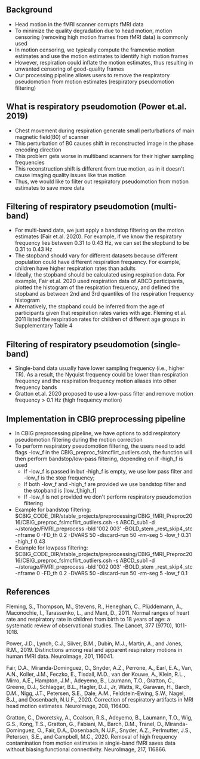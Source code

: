 ## Background
* Head motion in the fMRI scanner corrupts fMRI data
* To minimize the quality degradation due to head motion, motion censoring (removing high motion frames from fMRI data) is commonly used
* In motion censoring, we typically compute the framewise motion estimates and use the motion estimates to identify high motion frames
* However, respiration could inflate the motion estimates, thus resulting in unwanted censoring of good-quality frames
* Our processing pipeline allows users to remove the respiratory pseudomotion from motion estimates (respiratory pseudomotion filtering)

## What is respiratory pseudomotion (Power et.al. 2019)
* Chest movement during respiration generate small perturbations of main magnetic field(B0) of scanner
* This perturbation of B0 causes shift in reconstructed image in the phase encoding direction
* This problem gets worse in multiband scanners for their higher sampling frequencies
* This reconstruction shift is different from true motion, as in it doesn't cause imaging quality issues like true motion
* Thus, we would like to filter out respiratory pseudomotion from motion estimates to save more data

## Filtering of respiratory pseudomotion (multi-band)
* For multi-band data, we just apply a bandstop filtering on the motion estimates (Fair et.al. 2020). For example, if we know the respiratory frequency lies between 0.31 to 0.43 Hz, we can set the stopband to be 0.31 to 0.43 Hz
* The stopband should vary for different datasets because different population could have different respiration frequency. For example, children have higher respiration rates than adults
* Ideally, the stopband should be calculated using respiration data. For example, Fair et.al. 2020 used respiration data of ABCD participants, plotted the histogram of the respiration frequency, and defined the stopband as between 2nd and 3rd quantiles of the respiration frequency histogram
* Alternatively, the stopband could be inferred from the age of participants given that respiration rates varies with age. Fleming et.al. 2011 listed the respiration rates for children of different age groups in Supplementary Table 4

## Filtering of respiratory pseudomotion (single-band)
* Single-band data usually have lower sampling frequency (i.e., higher TR). As a result, the Nyquist frequency could be lower than respiration frequency and the respiration frequency motion aliases into other frequency bands
* Gratton et.al. 2020 proposed to use a low-pass filter and remove motion frequency > 0.1 Hz (high frequency motion)

## Implementation in CBIG preprocessing pipeline
* In CBIG preprocessing pipeline, we have options to add respiratory pseudomotion filtering during the motion correction
* To perform respiratory pseudomotion filtering, the users need to add flags -low_f in the CBIG_preproc_fslmcflirt_outliers.csh, the function will then perform bandstop/low-pass filtering, depending on if -high_f is used
  - If -low_f is passed in but -high_f is empty, we use low pass filter and -low_f is the stop frequency;
  - If both -low_f and -high_f are provided we use bandstop filter and the stopband is [low_f,high_f]
  - If -low_f is not provided we don't perform respiratory pseudomotion filtering
* Example for bandstop filtering: $CBIG_CODE_DIR/stable_projects/preprocessing/CBIG_fMRI_Preproc2016/CBIG_preproc_fslmcflirt_outliers.csh 
    -s ABCD_sub1 -d ~/storage/FMRI_preprocess -bld '002 003' -BOLD_stem _rest_skip4_stc -nframe 0 
    -FD_th 0.2 -DVARS 50 -discard-run 50 -rm-seg 5 -low_f 0.31 -high_f 0.43
* Example for lowpass filtering: $CBIG_CODE_DIR/stable_projects/preprocessing/CBIG_fMRI_Preproc2016/CBIG_preproc_fslmcflirt_outliers.csh 
    -s ABCD_sub1 -d ~/storage/FMRI_preprocess -bld '002 003' -BOLD_stem _rest_skip4_stc -nframe 0 
    -FD_th 0.2 -DVARS 50 -discard-run 50 -rm-seg 5 -low_f 0.1

## References

Fleming, S., Thompson, M., Stevens, R., Heneghan, C., Plüddemann, A., Maconochie, I., Tarassenko, L., and Mant, D., 2011. Normal ranges of heart rate and respiratory rate in children from birth to 18 years of age: a systematic review of observational studies. The Lancet, 377 (9770), 1011-1018.


Power, J.D., Lynch, C.J., Silver, B.M., Dubin, M.J., Martin, A., and Jones, R.M., 2019. Distinctions among real and apparent respiratory motions in human fMRI data. NeuroImage, 201, 116041.


Fair, D.A., Miranda-Dominguez, O., Snyder, A.Z., Perrone, A., Earl, E.A., Van, A.N., Koller, J.M., Feczko, E., Tisdall, M.D., van der Kouwe, A., Klein, R.L., Mirro, A.E., Hampton, J.M., Adeyemo, B., Laumann, T.O., Gratton, C., Greene, D.J., Schlaggar, B.L., Hagler, D.J., Jr, Watts, R., Garavan, H., Barch, D.M., Nigg, J.T., Petersen, S.E., Dale, A.M., Feldstein-Ewing, S.W., Nagel, B.J., and Dosenbach, N.U.F., 2020. Correction of respiratory artifacts in MRI head motion estimates. NeuroImage, 208, 116400.


Gratton, C., Dworetsky, A., Coalson, R.S., Adeyemo, B., Laumann, T.O., Wig, G.S., Kong, T.S., Gratton, G., Fabiani, M., Barch, D.M., Tranel, D., Miranda-Dominguez, O., Fair, D.A., Dosenbach, N.U.F., Snyder, A.Z., Perlmutter, J.S., Petersen, S.E., and Campbell, M.C., 2020. Removal of high frequency contamination from motion estimates in single-band fMRI saves data without biasing functional connectivity. NeuroImage, 217, 116866.
